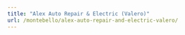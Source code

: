 ```yaml
---
title: "Alex Auto Repair & Electric (Valero)"
url: /montebello/alex-auto-repair-and-electric-valero/
---
```

